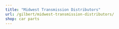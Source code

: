 ```yaml
---
title: "Midwest Transmission Distributors"
url: /gilbert/midwest-transmission-distributors/
shop: car parts
---
```

